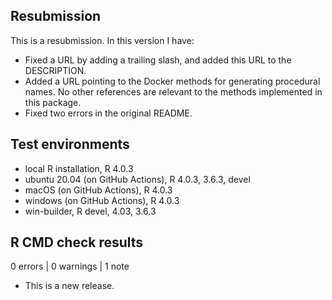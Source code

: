 ## Resubmission
This is a resubmission. In this version I have:

* Fixed a URL by adding a trailing slash, and added this URL to the DESCRIPTION.
* Added a URL pointing to the Docker methods for generating procedural names. 
  No other references are relevant to the methods implemented in this package.
* Fixed two errors in the original README.

## Test environments
* local R installation, R 4.0.3
* ubuntu 20.04 (on GitHub Actions), R 4.0.3, 3.6.3, devel
* macOS (on GitHub Actions), R 4.0.3
* windows (on GitHub Actions), R 4.0.3
* win-builder, R devel, 4.03, 3.6.3

## R CMD check results

0 errors | 0 warnings | 1 note

* This is a new release.
